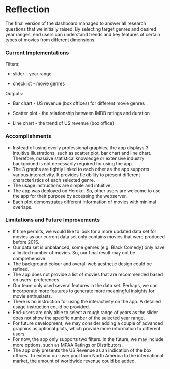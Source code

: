 # Reflection

The final version of the dashboard managed to answer all research questions that we initially raised. By selecting target genres and desired year ranges, end users can understand trends and key features of certain types of movies from different dimensions. 

### Current Implementations

Filters:

- slider - year range

- checklist - movie genres

Outputs:

- Bar chart - US revenue (box offices) for different movie genres

- Scatter plot - the relationship between IMDB ratings and duration

- Line chart - the trend of US revenue (box office)

### Accomplishments

- Instead of using overly professional graphics, the app displays 3 intuitive illustrations, such as scatter plot, bar chart and line chart. Therefore, massive statistical knowledge or extensive industry background is not necessarily required for using the app.
- The 3 graphs are tightly linked to each other as the app supports various interactivity. It provides flexibility to present different characteristics of each selected genre.
- The usage instructions are simple and intuitive.
- The app was deployed on Heroku. So, other users are welcome to use the app for their purpose by accessing the webserver.
- Each plot demonstrates different information of movies with minimal overlaps. 

### Limitations and Future Improvements
- If time permits, we would like to look for a more updated data set for movies as our current data set only contains movies that were produced before 2016.
- Our data set is unbalanced, some genres (e.g. Black Comedy) only have a limited number of movies. So, our final result may not be comprehensive.
- The background colour and overall web aesthetic design could be refined. 
- The app does not provide a list of movies that are recommended based on users' preferences. 
- Our team only used several features in the data set. Perhaps, we can incorporate more features to generate more meaningful insights for movie enthusiasts. 
- There is no instruction for using the interactivity on the app. A detailed usage instruction could be provided.
- End-users are only able to select a rough range of years as the slider does not show the specific number of the selected year range. 
- For future development, we may consider adding a couple of advanced graphics as optional plots, which provide more information to different users.
- For now, the app only supports two filters. In the future, we may include more options, such as MPAA Ratings or Distributors.
- The app only presents the US Revenue as an indication of the box offices. To extend our user pool from North America to the international market, the amount of worldwide revenue could be added.


